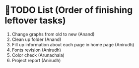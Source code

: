 # 📌TODO List (Order of finishing leftover tasks)

1. Change graphs from old to new (Anand)
1. Clean up folder (Anand)
1. Fill up information about each page in home page (Anirudh)
3. Fonts revision (Anirudh) 
4. Color check (Arunachala)
2. Project report (Anirudh) 


